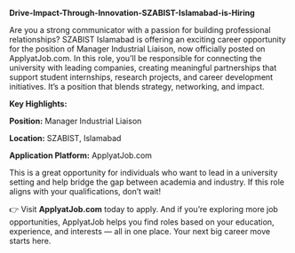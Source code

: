 **Drive-Impact-Through-Innovation-SZABIST-Islamabad-is-Hiring**

Are you a strong communicator with a passion for building professional relationships?
SZABIST Islamabad is offering an exciting career opportunity for the position of Manager Industrial Liaison, now officially posted on ApplyatJob.com.
In this role, you’ll be responsible for connecting the university with leading companies, creating meaningful partnerships that support student internships, research projects, and career development initiatives. It’s a position that blends strategy, networking, and impact.

**Key Highlights:**

**Position:** Manager Industrial Liaison

**Location:** SZABIST, Islamabad

**Application Platform:** ApplyatJob.com

This is a great opportunity for individuals who want to lead in a university setting and help bridge the gap between academia and industry.
If this role aligns with your qualifications, don’t wait!

👉 Visit **ApplyatJob.com** today to apply.
And if you’re exploring more job opportunities, ApplyatJob helps you find roles based on your education, experience, and interests — all in one place.
Your next big career move starts here.
